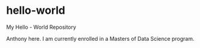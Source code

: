 # hello-world
My Hello - World Repository


Anthony here. I am currently enrolled in a Masters of Data Science program. 
